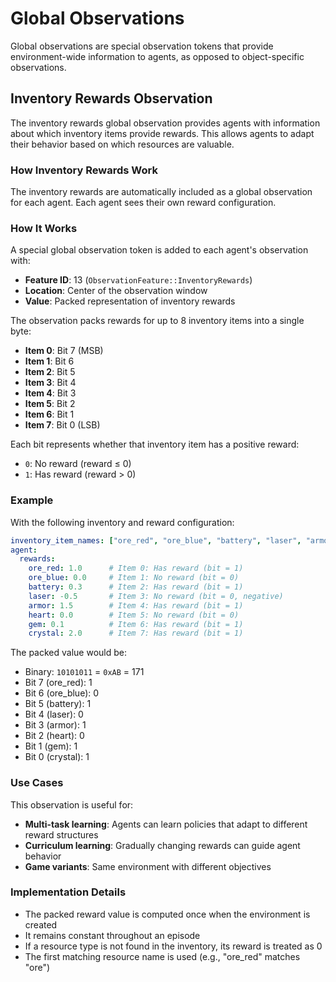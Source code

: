 # Global Observations

Global observations are special observation tokens that provide environment-wide information to agents, as opposed to object-specific observations.

## Inventory Rewards Observation

The inventory rewards global observation provides agents with information about which inventory items provide rewards. This allows agents to adapt their behavior based on which resources are valuable.

### How Inventory Rewards Work

The inventory rewards are automatically included as a global observation for each agent. Each agent sees their own reward configuration.

### How It Works

A special global observation token is added to each agent's observation with:
- **Feature ID**: 13 (`ObservationFeature::InventoryRewards`)
- **Location**: Center of the observation window
- **Value**: Packed representation of inventory rewards

The observation packs rewards for up to 8 inventory items into a single byte:
- **Item 0**: Bit 7 (MSB)
- **Item 1**: Bit 6
- **Item 2**: Bit 5
- **Item 3**: Bit 4
- **Item 4**: Bit 3
- **Item 5**: Bit 2
- **Item 6**: Bit 1
- **Item 7**: Bit 0 (LSB)

Each bit represents whether that inventory item has a positive reward:
- `0`: No reward (reward ≤ 0)
- `1`: Has reward (reward > 0)

### Example

With the following inventory and reward configuration:
```yaml
inventory_item_names: ["ore_red", "ore_blue", "battery", "laser", "armor", "heart", "gem", "crystal"]
agent:
  rewards:
    ore_red: 1.0      # Item 0: Has reward (bit = 1)
    ore_blue: 0.0     # Item 1: No reward (bit = 0)
    battery: 0.3      # Item 2: Has reward (bit = 1)
    laser: -0.5       # Item 3: No reward (bit = 0, negative)
    armor: 1.5        # Item 4: Has reward (bit = 1)
    heart: 0.0        # Item 5: No reward (bit = 0)
    gem: 0.1          # Item 6: Has reward (bit = 1)
    crystal: 2.0      # Item 7: Has reward (bit = 1)
```

The packed value would be:
- Binary: `10101011` = `0xAB` = 171
- Bit 7 (ore_red): 1
- Bit 6 (ore_blue): 0
- Bit 5 (battery): 1
- Bit 4 (laser): 0
- Bit 3 (armor): 1
- Bit 2 (heart): 0
- Bit 1 (gem): 1
- Bit 0 (crystal): 1

### Use Cases

This observation is useful for:
- **Multi-task learning**: Agents can learn policies that adapt to different reward structures
- **Curriculum learning**: Gradually changing rewards can guide agent behavior
- **Game variants**: Same environment with different objectives

### Implementation Details

- The packed reward value is computed once when the environment is created
- It remains constant throughout an episode
- If a resource type is not found in the inventory, its reward is treated as 0
- The first matching resource name is used (e.g., "ore_red" matches "ore")
